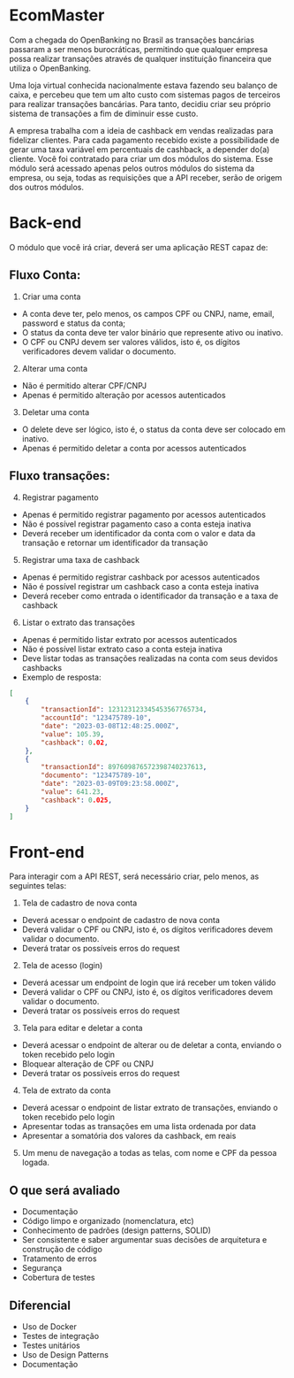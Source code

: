 # EcomMaster

Com a chegada do OpenBanking no Brasil as transações bancárias passaram a ser menos burocráticas, permitindo que qualquer empresa possa realizar transações através de qualquer instituição financeira que utiliza o OpenBanking.

Uma loja virtual conhecida nacionalmente estava fazendo seu balanço de caixa, e percebeu que tem um alto custo com sistemas pagos de terceiros para realizar transações bancárias. Para tanto, decidiu criar seu próprio sistema de transações a fim de diminuir esse custo.

A empresa trabalha com a ideia de cashback em vendas realizadas para fidelizar clientes. Para cada pagamento recebido existe a possibilidade de gerar uma taxa variável em percentuais de cashback, a depender do(a) cliente. 
Você foi contratado para criar um dos módulos do sistema. Esse módulo será acessado apenas pelos outros módulos do sistema da empresa, ou seja, todas as requisições que a API receber, serão de origem dos outros módulos. 

# Back-end

O módulo que você irá criar, deverá ser uma aplicação REST capaz de:


## Fluxo Conta:

1. Criar uma conta
-  A conta deve ter, pelo menos, os campos CPF ou CNPJ, name, email, password e status da conta;
- O status da conta deve ter valor binário que represente ativo ou inativo.
- O CPF ou CNPJ devem ser valores válidos, isto é, os dígitos verificadores devem validar o documento.

2. Alterar uma conta
- Não é permitido alterar CPF/CNPJ
- Apenas é permitido alteração por acessos autenticados

3. Deletar uma conta
- O delete deve ser lógico, isto é, o status da conta deve ser colocado em inativo.
- Apenas é permitido deletar a conta por acessos autenticados

## Fluxo transações:

4. Registrar pagamento
- Apenas é permitido registrar pagamento por acessos autenticados
- Não é possível registrar pagamento caso a conta esteja inativa
- Deverá receber um identificador da conta com o valor e data da transação e retornar um identificador da transação

5. Registrar uma taxa de cashback
- Apenas é permitido registrar cashback por acessos autenticados
- Não é possível registrar um cashback caso a conta esteja inativa
- Deverá receber como entrada o identificador da transação e a taxa de cashback

6. Listar o extrato das transações
- Apenas é permitido listar extrato por acessos autenticados
- Não é possível listar extrato caso a conta esteja inativa
- Deve listar todas as transações realizadas na conta com seus devidos cashbacks
- Exemplo de resposta: 
```JSON
[
    {
        "transactionId": 123123123345453567765734,
        "accountId": "123475789-10",
        "date": "2023-03-08T12:48:25.000Z",
        "value": 105.39,
        "cashback": 0.02,
    },
    {
        "transactionId": 897609876572398740237613,
        "documento": "123475789-10",
        "date": "2023-03-09T09:23:58.000Z",
        "value": 641.23,
        "cashback": 0.025,
    }
]
```

# Front-end

Para interagir com a API REST, será necessário criar, pelo menos, as seguintes telas:

1. Tela de cadastro de nova conta
- Deverá acessar o endpoint de cadastro de nova conta
- Deverá validar o CPF ou CNPJ, isto é, os dígitos verificadores devem validar o documento.
- Deverá tratar os possíveis erros do request

2. Tela de acesso (login)
- Deverá acessar um endpoint de login que irá receber um token válido
- Deverá validar o CPF ou CNPJ, isto é, os dígitos verificadores devem validar o documento.
- Deverá tratar os possíveis erros do request

3. Tela para editar e deletar a conta
- Deverá acessar o endpoint de alterar ou de deletar a conta, enviando o token recebido pelo login
- Bloquear alteração de CPF ou CNPJ
- Deverá tratar os possíveis erros do request

4. Tela de extrato da conta
- Deverá acessar o endpoint de listar extrato de transações, enviando o token recebido pelo login
- Apresentar todas as transações em uma lista ordenada por data
- Apresentar a somatória dos valores da cashback, em reais

5. Um menu de navegação a todas as telas, com nome e CPF da pessoa logada.


## O que será avaliado
- Documentação
- Código limpo e organizado (nomenclatura, etc)
- Conhecimento de padrões (design patterns, SOLID)
- Ser consistente e saber argumentar suas decisões de arquitetura e construção de código
- Tratamento de erros
- Segurança
- Cobertura de testes

## Diferencial
- Uso de Docker
- Testes de integração
- Testes unitários
- Uso de Design Patterns
- Documentação

